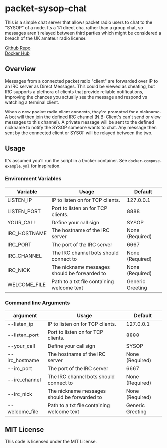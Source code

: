 
# packet-sysop-chat

This is a simple chat server that allows packet radio users to chat to the "SYSOP" of a node. Its a 1:1 direct chat rather than a group chat, so messages aren't relayed between third parties which might be considered a breach of the UK amateur radio license. 

[Github Repo](https://github.com/marrold/packet-sysop-chat)  
[Docker Hub](https://hub.docker.com/repository/docker/marrold/packet-sysop-chat/general)

## Overview

Messages from a connected packet radio "client" are forwarded over IP to an IRC server as Direct Messages. This could be viewed as cheating, but IRC supports a plethora of clients that provide reliable notifications, improving the chances you actually see the message and respond vs watching a terminal client.

When a new packet radio client connects, they're prompted for a nickname. A bot will then join the defined IRC channel (N.B: Client's can't send or view messages to this channel). A private message will be sent to the defined nickname to notify the SYSOP someone wants to chat. Any message then sent by the connected client or SYSOP will be relayed between the two.

## Usage

It's assumed you'll run the script in a Docker container. See `docker-compose-example.yml` for inspiration.

### Environment Variables

| Variable | Usage | Default | 
|--|--|--|
| LISTEN_IP | IP to listen on for TCP clients.  | 127.0.0.1 | 
| LISTEN_PORT | Port to listen on for TCP clients.  | 8888 |
| YOUR_CALL | Define your call sign | SYSOP |
| IRC_HOSTNAME | The hostname of the IRC server | None (Required) |
| IRC_PORT | The port of the IRC server | 6667 |
| IRC_CHANNEL | The IRC channel bots should connect to | None (Required) |
| IRC_NICK | The nickname messages should be forwarded to | None (Required) |
| WELCOME_FILE | Path to a txt file containing welcome text | Generic Greeting | 

### Command line Arguments

| argument| Usage | Default | 
|--|--|--|
| --listen_ip | IP to listen on for TCP clients.  | 127.0.0.1 | 
| --listen_port| Port to listen on for TCP clients.  | 8888 |
| --your_call | Define your call sign | SYSOP |
| --irc_hostname | The hostname of the IRC server | None (Required) |
| --irc_port | The port of the IRC server | 6667 |
| --irc_channel| The IRC channel bots should connect to | None (Required) |
| --irc_nick| The nickname messages should be forwarded to | None (Required) |
| --welcome_file | Path to a txt file containing welcome text | Generic Greeting | 


## MIT License

This code is licensed under the MIT License. 